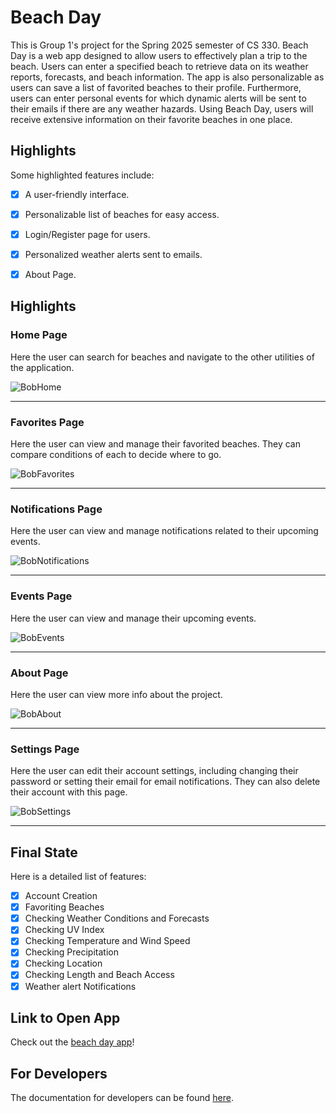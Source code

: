 # Beach Day
This is Group 1's project for the Spring 2025 semester of CS 330. Beach Day is a 
web app designed to allow users to effectively plan a trip to the beach. Users can enter
a specified beach to retrieve data on its weather reports, forecasts, and beach information.
The app is also personalizable as users can save a list of favorited beaches to their profile.
Furthermore, users can enter personal events for which dynamic alerts will be sent to their 
emails if there are any weather hazards. Using Beach Day, users will receive extensive 
information on their favorite beaches in one place.

## Highlights
Some highlighted features include:
- [X] A user-friendly interface.
- [X] Personalizable list of beaches for easy access.
- [X] Login/Register page for users.
- [X] Personalized weather alerts sent to emails.
- [X] About Page.


## Highlights

### Home Page
Here the user can search for beaches and navigate to the other utilities of the application.

![BobHome](https://github.com/user-attachments/assets/2119e2fa-dc2a-499b-ad06-16777a572ee2)

---

### Favorites Page
Here the user can view and manage their favorited beaches. They can compare conditions of each to decide where to go.

![BobFavorites](https://github.com/user-attachments/assets/cef24d15-d5b6-4225-82c8-d1aa7a916e82)

---

### Notifications Page
Here the user can view and manage notifications related to their upcoming events.

![BobNotifications](https://github.com/user-attachments/assets/51e14ea6-870c-4147-9196-14cdf4311b6c)

---

### Events Page
Here the user can view and manage their upcoming events.

![BobEvents](https://github.com/user-attachments/assets/70bf2f74-bab9-42e2-aabb-5dd69f7260fe)

---

### About Page
Here the user can view more info about the project.

![BobAbout](https://github.com/user-attachments/assets/18cec351-e574-4f60-a098-040d1831a349)

---

### Settings Page
Here the user can edit their account settings, including changing their password or setting their email for email notifications. They can also delete their account with this page.

![BobSettings](https://github.com/user-attachments/assets/64ed2283-165a-4d6b-a9aa-1c600d85d1b5)

---

## Final State
Here is a detailed list of features:
- [X] Account Creation
- [X] Favoriting Beaches
- [X] Checking Weather Conditions and Forecasts
- [X] Checking UV Index
- [X] Checking Temperature and Wind Speed
- [X] Checking Precipitation
- [X] Checking Location 
- [X] Checking Length and Beach Access
- [X] Weather alert Notifications

## Link to Open App
Check out the [beach day app](https://green-ground-054bca00f.6.azurestaticapps.net/)!

   
## For Developers
The documentation for developers can be found [here](docs/index.md).
